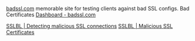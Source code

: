
[badssl.com](https://badssl.com/)
memorable site for testing clients against bad SSL configs.
Bad Certificates
[Dashboard - badssl.com](https://badssl.com/dashboard)

[SSLBL | Detecting malicious SSL connections](http://sslbl.abuse.ch/)
[SSLBL | Malicious SSL Certificates](https://sslbl.abuse.ch/ssl-certificates)
